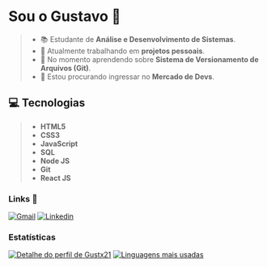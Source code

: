 # Sou o Gustavo 🤟
> * 📚 Estudante de **Análise e Desenvolvimento de Sistemas**.
> * 📂 Atualmente trabalhando em __projetos pessoais__.
> * 📖 No momento aprendendo sobre **Sistema de Versionamento de Arquivos (Git)**.
> * 📌 Estou procurando ingressar no **Mercado de Devs**.

## 💻 Tecnologias
> * **HTML5**
> * **CSS3**
> * **JavaScript**
> * **SQL**
> * **Node JS**
> * **Git**
> * **React JS**

### Links 🔗
 [![Gmail](https://img.shields.io/badge/Gmail-D14836?style=for-the-badge&logo=gmail&logoColor=white)](mailto://gugamathiaz12@gmail.com)
 [![Linkedin](https://img.shields.io/badge/LinkedIn-0077B5?style=for-the-badge&logo=linkedin&logoColor=white)](https://www.linkedin.com/in/Gustx21)

### Estatísticas
 [![Detalhe do perfil de Gustx21](https://github-readme-stats.vercel.app/api?username=gustx21&show_icons=true&theme=github_dark&include_all_commits=true&count_private=true)](https://github.com/Gustx21)
 [![Linguagens mais usadas](https://github-readme-stats.vercel.app/api/top-langs/?username=gustx21&layout=compact&langs_count=7&theme=github_dark)](https://github.com/Gustx21)
